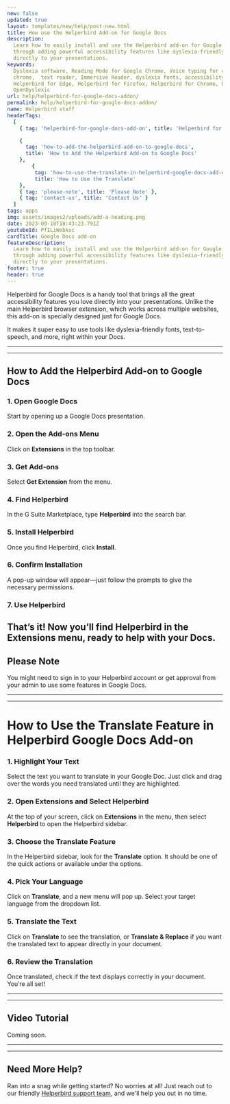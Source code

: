 ```yaml
---
new: false
updated: true
layout: templates/new/help/post-new.html
title: How use the Helperbird Add-on for Google Docs
description:
  Learn how to easily install and use the Helperbird add-on for Google Docs. This guide walks you
  through adding powerful accessibility features like dyslexia-friendly fonts and text-to-speech
  directly to your presentations.
keywords:
  Dyslexia software, Reading Mode for Google Chrome, Voice typing for chrome, Text to speech for
  chrome,  text reader, Immersive Reader, dyslexia fonts, accessibility software, dyslexia software,
  Helperbird for Edge, Helperbird for Firefox, Helperbird for Chrome, Opendyslexic for Chrome,
  OpenDyslexic
url: help/helperbird-for-google-docs-addon/
permalink: help/helperbird-for-google-docs-addon/
name: Helperbird staff
headerTags:
  [
    { tag: 'helperbird-for-google-docs-add-on', title: 'Helperbird for Google Docs Add-on' },

    {
      tag: 'how-to-add-the-helperbird-add-on-to-google-docs',
      title: 'How to Add the Helperbird Add-on to Google Docs'
    },
        {
         tag: 'how-to-use-the-translate-in-helperbird-google-docs-add-on',
         title: 'How to Use the Translate'
    },
    { tag: 'please-note', title: 'Please Note' },
    { tag: 'contact-us', title: 'Contact Us' }
  ]
tags: apps
img: assets/images2/uploads/add-a-heading.png
date: 2023-09-10T18:43:23.791Z
youtubeId: PfILiWebkuc
cardTitle: Google Docs add-on
featureDescription:
  Learn how to easily install and use the Helperbird add-on for Google Docs. This guide walks you
  through adding powerful accessibility features like dyslexia-friendly fonts and text-to-speech
  directly to your presentations.
footer: true
header: true
---
```


Helperbird for Google Docs is a handy tool that brings all the great accessibility features you love
directly into your presentations. Unlike the main Helperbird browser extension, which works across
multiple websites, this add-on is specially designed just for Google Docs.

It makes it super easy to use tools like dyslexia-friendly fonts, text-to-speech, and more, right
within your Docs.

---

---

## How to Add the Helperbird Add-on to Google Docs

### 1. Open Google Docs

Start by opening up a Google Docs presentation.

### 2. Open the Add-ons Menu

Click on **Extensions** in the top toolbar.

### 3. Get Add-ons

Select **Get Extension** from the menu.

### 4. Find Helperbird

In the G Suite Marketplace, type **Helperbird** into the search bar.

### 5. Install Helperbird

Once you find Helperbird, click **Install**.

### 6. Confirm Installation

A pop-up window will appear—just follow the prompts to give the necessary permissions.

### 7. Use Helperbird

## That’s it! Now you’ll find Helperbird in the **Extensions** menu, ready to help with your Docs.

## Please Note

You might need to sign in to your Helperbird account or get approval from your admin to use some
features in Google Docs.

---
---

# How to Use the Translate Feature in Helperbird Google Docs Add-on

### 1. Highlight Your Text
Select the text you want to translate in your Google Doc. Just click and drag over the words you need translated until they are highlighted.

### 2. Open Extensions and Select Helperbird
At the top of your screen, click on **Extensions** in the menu, then select **Helperbird** to open the Helperbird sidebar.

### 3. Choose the Translate Feature
In the Helperbird sidebar, look for the **Translate** option. It should be one of the quick actions or available under the options.

### 4. Pick Your Language
Click on **Translate**, and a new menu will pop up. Select your target language from the dropdown list.

### 5. Translate the Text
Click on **Translate** to see the translation, or **Translate & Replace** if you want the translated text to appear directly in your document.

### 6. Review the Translation
Once translated, check if the text displays correctly in your document. You’re all set!


---
---

## Video Tutorial

Coming soon.

---

---

## Need More Help?

Ran into a snag while getting started? No worries at all! Just reach out to our friendly
[Helperbird support team](/support/), and we'll help you out in no time.
